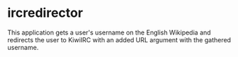 # ircredirector
This application gets a user's username on the English Wikipedia and redirects the user to KiwiIRC with an added URL argument with the gathered username.
